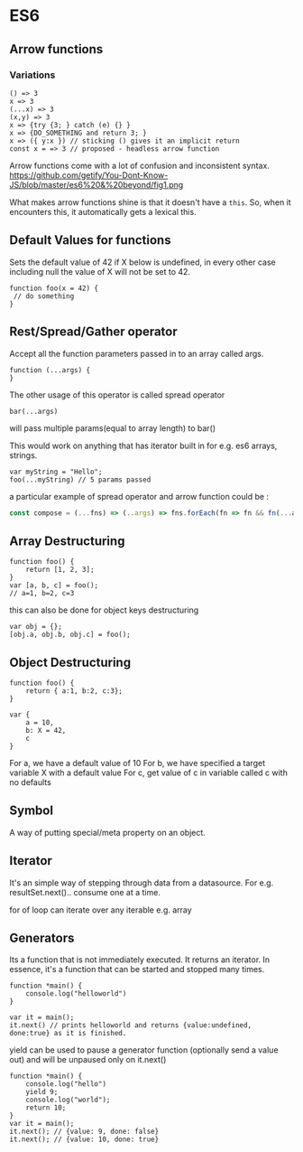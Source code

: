 # ES6

## Arrow functions

### Variations

```
() => 3
x => 3
(...x) => 3
(x,y) => 3
x => {try {3; } catch (e) {} }
x => {DO_SOMETHING and return 3; }
x => ({ y:x }) // sticking () gives it an implicit return
const x = => 3 // proposed - headless arrow function
```

Arrow functions come with a lot of confusion and inconsistent syntax. https://github.com/getify/You-Dont-Know-JS/blob/master/es6%20&%20beyond/fig1.png

What makes arrow functions shine is that it doesn't have a `this`. So, when it encounters this, it automatically gets a lexical this.

## Default Values for functions

Sets the default value of 42 if X below is undefined, in every other case including null the value of X will not be set to 42.  

```
function foo(x = 42) {
 // do something
}
```

## Rest/Spread/Gather operator

Accept all the function parameters passed in to an array called args. 
```
function (...args) {
}
```

The other usage of this operator is called spread operator
```
bar(...args)
```
will pass multiple params(equal to array length) to bar()

This would work on anything that has iterator built in for e.g. es6 arrays, strings. 

``` This is valid
var myString = "Hello";
foo(...myString) // 5 params passed
```
a particular example of spread operator and arrow function could be :
```js
const compose = (...fns) => (..args) => fns.forEach(fn => fn && fn(...args));
```
## Array Destructuring

```
function foo() {
    return [1, 2, 3];
}
var [a, b, c] = foo();
// a=1, b=2, c=3 
```

this can also be done for object keys destructuring

```
var obj = {};
[obj.a, obj.b, obj.c] = foo();
```

## Object Destructuring

```
function foo() {
    return { a:1, b:2, c:3};
}

var {
    a = 10,
    b: X = 42,
    c
}
```

For a, we have a default value of 10
For b, we have specified a target variable X with a default value
For c, get value of c in variable called c with no defaults

## Symbol

A way of putting special/meta property on an object. 

## Iterator

It's an simple way of stepping through data from a datasource. For e.g. resultSet.next().. consume one at a time.

for of loop can iterate over any iterable e.g. array

## Generators

Its a function that is not immediately executed. It returns an iterator. In essence, it's a function that can be started and stopped many times.

```
function *main() {
    console.log("helloworld")
}

var it = main();
it.next() // prints helloworld and returns {value:undefined, done:true} as it is finished.
```

yield can be used to pause a generator function (optionally send a value out) and will be unpaused only on it.next()

```
function *main() {
    console.log("hello")
    yield 9; 
    console.log("world");
    return 10; 
}
var it = main();
it.next(); // {value: 9, done: false}
it.next(); // {value: 10, done: true}
```
